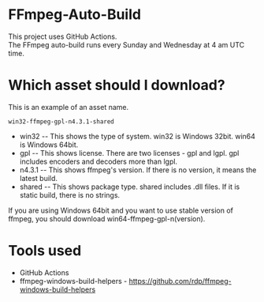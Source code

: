 # FFmpeg-Auto-Build
This project uses GitHub Actions.  
The FFmpeg auto-build runs every Sunday and Wednesday at 4 am UTC time.  

# Which asset should I download?
This is an example of an asset name.  

```
win32-ffmpeg-gpl-n4.3.1-shared
```
 - win32 -- This shows the type of system. win32 is Windows 32bit. win64 is Windows 64bit.
 - gpl -- This shows license. There are two licenses - gpl and lgpl. gpl includes encoders and decoders more than lgpl.
 - n4.3.1 -- This shows ffmpeg's version. If there is no version, it means the latest build.
 - shared -- This shows package type. shared includes .dll files. If it is static build, there is no strings.

If you are using Windows 64bit and you want to use stable version of ffmpeg, you should download win64-ffmpeg-gpl-n(version).

# Tools used
- GitHub Actions
- ffmpeg-windows-build-helpers - https://github.com/rdp/ffmpeg-windows-build-helpers